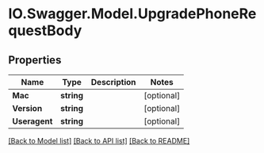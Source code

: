# IO.Swagger.Model.UpgradePhoneRequestBody
## Properties

Name | Type | Description | Notes
------------ | ------------- | ------------- | -------------
**Mac** | **string** |  | [optional] 
**Version** | **string** |  | [optional] 
**Useragent** | **string** |  | [optional] 

[[Back to Model list]](../README.md#documentation-for-models) [[Back to API list]](../README.md#documentation-for-api-endpoints) [[Back to README]](../README.md)

